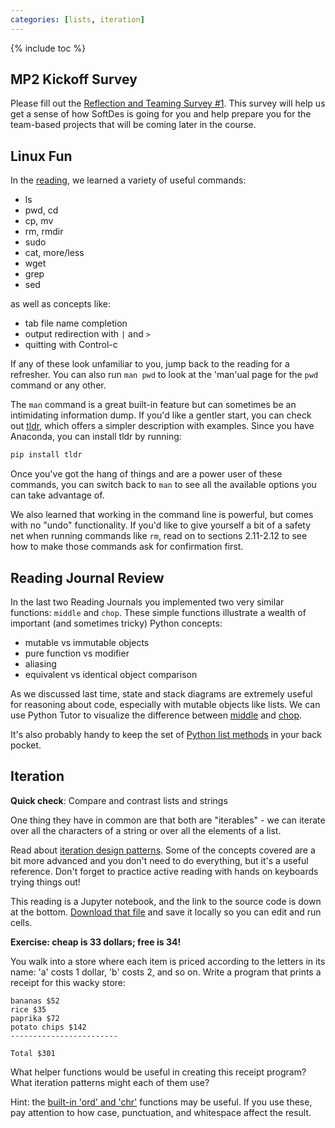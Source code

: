 ```yaml
---
categories: [lists, iteration]
---
```


{% include toc %}

## MP2 Kickoff Survey
Please fill out the [Reflection and Teaming Survey #1](https://forms.gle/4zUPwi9qyJFdHymV9).
This survey will help us get a sense of how SoftDes is going for you and help prepare you for the team-based projects that will be coming later in the course.


## Linux Fun

In the [reading](/files/notes/linux.pdf), we learned a variety of useful commands:

- ls
- pwd, cd
- cp, mv
- rm, rmdir
- sudo
- cat, more/less
- wget
- grep
- sed

as well as concepts like:

- tab file name completion
- output redirection with ```|``` and ```>```
- quitting with Control-c

If any of these look unfamiliar to you, jump back to the reading for a refresher.
You can also run ```man pwd``` to look at the 'man'ual page for the ```pwd``` command or any other.

The ```man``` command is a great built-in feature but can sometimes be an intimidating information dump.
If you'd like a gentler start, you can check out [tldr](https://tldr.sh/), which offers a simpler description with examples. Since you have Anaconda, you can install tldr by running:

```bash
pip install tldr
```

Once you've got the hang of things and are a power user of these commands, you can switch back to ```man``` to see all the available options you can take advantage of.

We also learned that working in the command line is powerful, but comes with no "undo" functionality. If you'd like to give yourself a bit of a safety net when running commands like ```rm```, read on to sections 2.11-2.12 to see how to make those commands ask for confirmation first.


## Reading Journal Review

In the last two Reading Journals you implemented two very similar functions: `middle` and `chop`.
These simple functions illustrate a wealth of important (and sometimes tricky) Python concepts:
 - mutable vs immutable objects
 - pure function vs modifier
 - aliasing
 - equivalent vs identical object comparison

As we discussed last time, state and stack diagrams are extremely useful for reasoning about code, especially with mutable objects like lists. We can use Python Tutor to visualize the difference between
[middle](http://www.pythontutor.com/visualize.html#code=%23%20Think%20Python%20chapter%2010%20exercise%203%0A%0Adef%20middle%28s%29%3A%0A%20%20%20%20%22%22%22Return%20a%20new%20list%20that%20contains%20all%20but%20the%20first%20and%20last%20elements%20of%20s%22%22%22%0A%20%20%20%20return%20s%5B1%3A-1%5D%0A%0Atest_list%20%3D%20%5B1,2,3,4%5D%0Aresult%20%3D%20middle%28test_list%29%0A%0Aprint%28%22Middle%20returned%3A%20%22,%20result%29%0Aprint%28%22test_list%20is%20now%3A%22,%20test_list%29&cumulative=false&curInstr=0&heapPrimitives=false&mode=display&origin=opt-frontend.js&py=3&rawInputLstJSON=%5B%5D&textReferences=false)
and
[chop](http://www.pythontutor.com/visualize.html#code=%23%20Think%20Python%20chapter%2010%20exercise%204%0A%0Adef%20chop%28s%29%3A%0A%20%20%20%20%22%22%22Modify%20s%20by%20removing%20the%20first%20and%20last%20elements%20and%20return%20None.%22%22%22%0A%20%20%20%20del%20s%5B0%5D%0A%20%20%20%20del%20s%5B-1%5D%0A%20%20%20%20return%20None%0A%0Atest_list%20%3D%20%5B1,2,3,4%5D%0Aresult%20%3D%20chop%28test_list%29%0A%0Aprint%28%22Chop%20returned%3A%20%22,%20result%29%0Aprint%28%22test_list%20is%20now%3A%22,%20test_list%29&cumulative=false&curInstr=0&heapPrimitives=false&mode=display&origin=opt-frontend.js&py=3&rawInputLstJSON=%5B%5D&textReferences=false).


It's also probably handy to keep the set of
[Python list methods](https://docs.python.org/3/tutorial/datastructures.html)
in your back pocket.


## Iteration

**Quick check**: Compare and contrast lists and strings

One thing they have in common are that both are "iterables" - we can iterate over all the characters of a string or over all the elements of a list.

Read about [iteration design patterns](/notes/iteration-patterns).
Some of the concepts covered are a bit more advanced and you don't need to do everything, but it's a useful reference.
Don't forget to practice active reading with hands on keyboards trying things out!

This reading is a Jupyter notebook, and the link to the source code is down at the bottom.
[Download that file](/resources/recipes/#download-a-single-file-directly-from-github)
and save it locally so you can edit and run cells.


**Exercise: cheap is 33 dollars; free is 34!**

You walk into a store where each item is priced according to the letters in
its name: 'a' costs 1 dollar, 'b' costs 2, and so on. Write a program that prints a
receipt for this wacky store:

```
bananas $52
rice $35
paprika $72
potato chips $142
------------------------

Total $301
```

What helper functions would be useful in creating this receipt program? What iteration patterns might each of them use?

Hint: the [built-in 'ord' and
'chr'](https://docs.python.org/3/library/functions.html) functions may be
useful. If you use these, pay attention to how case, punctuation, and whitespace affect the result.
